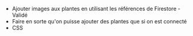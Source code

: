 - Ajouter images aux plantes en utilisant les références de Firestore - Validé
- Faire en sorte qu'on puisse ajouter des plantes que si on est connecté
- CSS